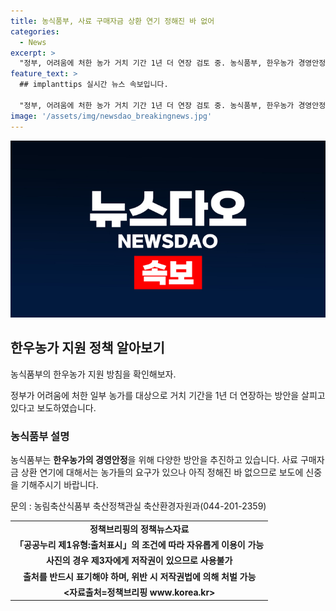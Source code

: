 ```yaml
---
title: 농식품부, 사료 구매자금 상환 연기 정해진 바 없어
categories:
  - News
excerpt: >
  "정부, 어려움에 처한 농가 거치 기간 1년 더 연장 검토 중. 농식품부, 한우농가 경영안정 위한 다양한 방안 추진 중. 사료 구매자금 상환 연기 논의 중이나 아직 결정되지 않음." - 정책브리핑, www.korea.kr
feature_text: >
  ## implanttips 실시간 뉴스 속보입니다.

  "정부, 어려움에 처한 농가 거치 기간 1년 더 연장 검토 중. 농식품부, 한우농가 경영안정 위한 다양한 방안 추진 중. 사료 구매자금 상환 연기 논의 중이나 아직 결정되지 않음." - 정책브리핑, www.korea.kr
image: '/assets/img/newsdao_breakingnews.jpg'
---
```


<p><img src="/assets/img/newsdao_breakingnews.jpg" alt="implanttips 속보" /></p>

<h2 data-ke-size="size26">한우농가 지원 정책 알아보기</h2>

<p>농식품부의 한우농가 지원 방침을 확인해보자.</p>

<p data-ke-size="size16">정부가 어려움에 처한 일부 농가를 대상으로 거치 기간을 1년 더 연장하는 방안을 살피고 있다고 보도하였습니다.</p>

<h3>농식품부 설명</h3>

<p>농식품부는 <b>한우농가의 경영안정</b>을 위해 다양한 방안을 추진하고 있습니다. 사료 구매자금 상환 연기에 대해서는 농가들의 요구가 있으나 아직 정해진 바 없으므로 보도에 신중을 기해주시기 바랍니다.</p>

<p data-ke-size="size16">문의 : 농림축산식품부 축산정책관실 축산환경자원과(044-201-2359)</p>

<table>
  <tr>
    <td style="text-align: center; height: 17px;"><b>정책브리핑의 정책뉴스자료</b></td>
  </tr>
  <tr>
    <td style="text-align: center; height: 17px;"><b>「공공누리 제1유형:출처표시」의 조건에 따라 자유롭게 이용이 가능</b></td>
  </tr>
  <tr>
    <td style="text-align: center; height: 17px;"><b>사진의 경우 제3자에게 저작권이 있으므로 사용불가</b></td>
  </tr>
  <tr>
    <td style="text-align: center; height: 17px;"><b>출처를 반드시 표기해야 하며, 위반 시 저작권법에 의해 처벌 가능</b></td>
  </tr>
  <tr>
    <td style="text-align: center; height: 17px;"><b><자료출처=정책브리핑 www.korea.kr></b></td>
  </tr>
</table>

<p data-ke-size="size16">&nbsp;</p>

